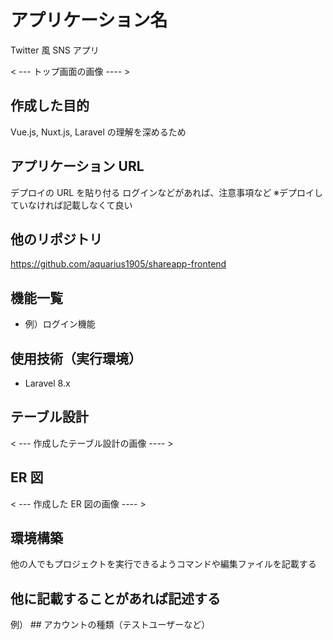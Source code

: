 # アプリケーション名

Twitter 風 SNS アプリ

< --- トップ画面の画像 ---- >

## 作成した目的

Vue.js, Nuxt.js, Laravel の理解を深めるため

## アプリケーション URL

デプロイの URL を貼り付る
ログインなどがあれば、注意事項など
※デプロイしていなければ記載しなくて良い

## 他のリポジトリ

https://github.com/aquarius1905/shareapp-frontend

## 機能一覧

-   例）ログイン機能

## 使用技術（実行環境）

-   Laravel 8.x

## テーブル設計

< --- 作成したテーブル設計の画像 ---- >

## ER 図

< --- 作成した ER 図の画像 ---- >

## 環境構築

他の人でもプロジェクトを実行できるようコマンドや編集ファイルを記載する

## 他に記載することがあれば記述する

例） ## アカウントの種類（テストユーザーなど）
